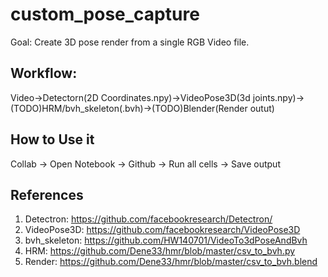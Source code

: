 # custom_pose_capture
Goal: Create 3D pose render from a single RGB Video file.
## Workflow:
Video->Detectorn(2D Coordinates.npy)->VideoPose3D(3d joints.npy)->(TODO)HRM/bvh_skeleton(.bvh)->(TODO)Blender(Render outut)
## How to Use it
Collab -> Open Notebook -> Github -> Run all cells -> Save output
## References
1. Detectron: https://github.com/facebookresearch/Detectron/
2. VideoPose3D: https://github.com/facebookresearch/VideoPose3D
3. bvh_skeleton: https://github.com/HW140701/VideoTo3dPoseAndBvh
4. HRM: https://github.com/Dene33/hmr/blob/master/csv_to_bvh.py
5. Render: https://github.com/Dene33/hmr/blob/master/csv_to_bvh.blend
